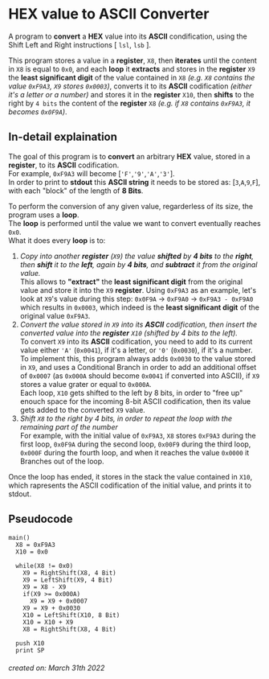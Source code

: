 # HEX value to ASCII Converter
A program to **convert** a **HEX** value into its **ASCII** condification, using the Shift Left and Right instructions [ ``lsl``, ``lsb`` ].  

This program stores a value in a **register**, ``X8``, then **iterates** until the content in ``X8`` is equal to ``0x0``, and each **loop** it **extracts** and stores in the **register** ``X9`` the **least significant digit** of the value contained in ``X8`` _(e.g. ``X8`` contains the value ``0xF9A3``, ``X9`` stores ``0x0003``)_, converts it to its **ASCII** codification _(either it's a letter or a number)_ and stores it in the **register** ``X10``, then **shifts** to the right by ``4 bits`` the content of the **register** ``X8`` _(e.g. if ``X8`` contains ``0xF9A3``, it becomes ``0x0F9A``)_.


## In-detail explaination
The goal of this program is to **convert** an arbitrary **HEX** value, stored in a **register**, to its **ASCII** codification.  
For example, ``0xF9A3`` will become [``'F'``,``'9'``,``'A'``,``'3'``].  
In order to print to **stdout** this **ASCII string** it needs to be stored as: [``3``,``A``,``9``,``F``], with each "block" of the length of **8 Bits**.  
  
To perform the conversion of any given value, regarderless of its size, the program uses a **loop**.  
The **loop** is performed until the value we want to convert eventually reaches ``0x0``.  
What it does every **loop** is to:
1. _Copy into another **register** (``X9``) the value **shifted** by **4 bits** to the **right**, then **shift** it to the **left**, again by **4 bits**, and **subtract** it from the original value._  
This allows to **"extract"** the **least significant digit** from the original value and store it into the ``X9`` **register**.
Using ``0xF9A3`` as an example, let's look at ``X9``'s value during this step: ``0x0F9A`` -> ``0xF9A0`` -> ``0xF9A3 - 0xF9A0`` which results in ``0x0003``, which indeed is the **least significant digit** of the original value ``0xF9A3``.
2. _Convert the value stored in ``X9`` into its **ASCII** codification, then insert the converted value into the **register** ``X10`` (shifted by 4 bits to the left)._  
To convert ``X9`` into its **ASCII** codification, you need to add to its current value either ``'A'`` (``0x0041``), if it's a letter, or ``'0'`` (``0x0030``), if it's a number. To implement this, this program always adds ``0x0030`` to the value stored in ``X9``, and uses a Conditional Branch in order to add an additional offset of ``0x0007`` (as ``0x000A`` should become ``0x0041`` if converted into ASCII), if ``X9`` stores a value grater or equal to ``0x000A``.  
Each loop, ``X10`` gets shifted to the left by 8 bits, in order to "free up" enouch space for the incoming 8-bit ASCII codification, then its value gets added to the converted ``X9`` value.
3. _Shift ``X8`` to the right by 4 bits, in order to repeat the loop with the remaining part of the number_  
For example, with the initial value of ``0xF9A3``, ``X8`` stores ``0xF9A3`` during the first loop, ``0x0F9A`` during the second loop, ``0x00F9`` during the third loop, ``0x000F`` during the fourth loop, and when it reaches the value ``0x0000`` it Branches out of the loop.
  
Once the loop has ended, it stores in the stack the value contained in ``X10``, which rapresents the ASCII codification of the initial value,  and prints it to stdout.

## Pseudocode
```
main()
  X8 = 0xF9A3
  X10 = 0x0
  
  while(X8 != 0x0)
    X9 = RightShift(X8, 4 Bit)
    X9 = LeftShift(X9, 4 Bit)
    X9 = X8 - X9
    if(X9 >= 0x000A)
      X9 = X9 + 0x0007
    X9 = X9 + 0x0030
    X10 = LeftShift(X10, 8 Bit)
    X10 = X10 + X9
    X8 = RightShift(X8, 4 Bit)
  
  push X10
  print SP
```


###### _created on: March 31th 2022_
 
